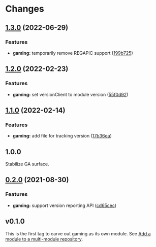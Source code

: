 # Changes

## [1.3.0](https://github.com/googleapis/google-cloud-go/compare/gaming/v1.2.0...gaming/v1.3.0) (2022-06-29)


### Features

* **gaming:** temporarily remove REGAPIC support ([199b725](https://github.com/googleapis/google-cloud-go/commit/199b7250f474b1a6f53dcf0aac0c2966f4987b68))

## [1.2.0](https://github.com/googleapis/google-cloud-go/compare/gaming/v1.1.0...gaming/v1.2.0) (2022-02-23)


### Features

* **gaming:** set versionClient to module version ([55f0d92](https://github.com/googleapis/google-cloud-go/commit/55f0d92bf112f14b024b4ab0076c9875a17423c9))

## [1.1.0](https://github.com/googleapis/google-cloud-go/compare/gaming/v1.0.0...gaming/v1.1.0) (2022-02-14)


### Features

* **gaming:** add file for tracking version ([17b36ea](https://github.com/googleapis/google-cloud-go/commit/17b36ead42a96b1a01105122074e65164357519e))

## 1.0.0

Stabilize GA surface.

## [0.2.0](https://www.github.com/googleapis/google-cloud-go/compare/gaming/v0.1.0...gaming/v0.2.0) (2021-08-30)


### Features

* **gaming:** support version reporting API ([cd65cec](https://www.github.com/googleapis/google-cloud-go/commit/cd65cecf15c4a01648da7f8f4f4d497772961510))

## v0.1.0

This is the first tag to carve out gaming as its own module. See
[Add a module to a multi-module repository](https://github.com/golang/go/wiki/Modules#is-it-possible-to-add-a-module-to-a-multi-module-repository).
